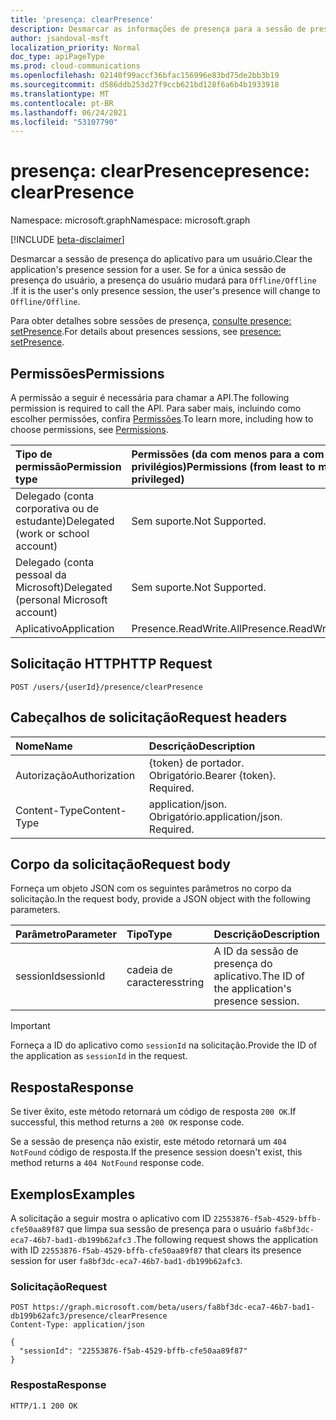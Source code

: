 ```yaml
---
title: 'presença: clearPresence'
description: Desmarcar as informações de presença para a sessão de presença do aplicativo do usuário.
author: jsandoval-msft
localization_priority: Normal
doc_type: apiPageType
ms.prod: cloud-communications
ms.openlocfilehash: 02140f99accf36bfac156996e83bd75de2bb3b19
ms.sourcegitcommit: d586ddb253d27f9ccb621bd128f6a6b4b1933918
ms.translationtype: MT
ms.contentlocale: pt-BR
ms.lasthandoff: 06/24/2021
ms.locfileid: "53107790"
---
```

# <a name="presence-clearpresence"></a><span data-ttu-id="f156e-103">presença: clearPresence</span><span class="sxs-lookup"><span data-stu-id="f156e-103">presence: clearPresence</span></span>

<span data-ttu-id="f156e-104">Namespace: microsoft.graph</span><span class="sxs-lookup"><span data-stu-id="f156e-104">Namespace: microsoft.graph</span></span>

[!INCLUDE [beta-disclaimer](../../includes/beta-disclaimer.md)]

<span data-ttu-id="f156e-105">Desmarcar a sessão de presença do aplicativo para um usuário.</span><span class="sxs-lookup"><span data-stu-id="f156e-105">Clear the application's presence session for a user.</span></span> <span data-ttu-id="f156e-106">Se for a única sessão de presença do usuário, a presença do usuário mudará para `Offline/Offline` .</span><span class="sxs-lookup"><span data-stu-id="f156e-106">If it is the user's only presence session, the user's presence will change to `Offline/Offline`.</span></span>

<span data-ttu-id="f156e-107">Para obter detalhes sobre sessões de presença, [consulte presence: setPresence](presence-setpresence.md#presence-sessions).</span><span class="sxs-lookup"><span data-stu-id="f156e-107">For details about presences sessions, see [presence: setPresence](presence-setpresence.md#presence-sessions).</span></span>

## <a name="permissions"></a><span data-ttu-id="f156e-108">Permissões</span><span class="sxs-lookup"><span data-stu-id="f156e-108">Permissions</span></span>
<span data-ttu-id="f156e-109">A permissão a seguir é necessária para chamar a API.</span><span class="sxs-lookup"><span data-stu-id="f156e-109">The following permission is required to call the API.</span></span> <span data-ttu-id="f156e-110">Para saber mais, incluindo como escolher permissões, confira [Permissões](/graph/permissions-reference).</span><span class="sxs-lookup"><span data-stu-id="f156e-110">To learn more, including how to choose permissions, see [Permissions](/graph/permissions-reference).</span></span>

| <span data-ttu-id="f156e-111">Tipo de permissão</span><span class="sxs-lookup"><span data-stu-id="f156e-111">Permission type</span></span>                        | <span data-ttu-id="f156e-112">Permissões (da com menos para a com mais privilégios)</span><span class="sxs-lookup"><span data-stu-id="f156e-112">Permissions (from least to most privileged)</span></span> |
| :------------------------------------- | :------------------------------------------ |
| <span data-ttu-id="f156e-113">Delegado (conta corporativa ou de estudante)</span><span class="sxs-lookup"><span data-stu-id="f156e-113">Delegated (work or school account)</span></span>     | <span data-ttu-id="f156e-114">Sem suporte.</span><span class="sxs-lookup"><span data-stu-id="f156e-114">Not Supported.</span></span>                              |
| <span data-ttu-id="f156e-115">Delegado (conta pessoal da Microsoft)</span><span class="sxs-lookup"><span data-stu-id="f156e-115">Delegated (personal Microsoft account)</span></span> | <span data-ttu-id="f156e-116">Sem suporte.</span><span class="sxs-lookup"><span data-stu-id="f156e-116">Not Supported.</span></span>                              |
| <span data-ttu-id="f156e-117">Aplicativo</span><span class="sxs-lookup"><span data-stu-id="f156e-117">Application</span></span>                            | <span data-ttu-id="f156e-118">Presence.ReadWrite.All</span><span class="sxs-lookup"><span data-stu-id="f156e-118">Presence.ReadWrite.All</span></span>                      |

## <a name="http-request"></a><span data-ttu-id="f156e-119">Solicitação HTTP</span><span class="sxs-lookup"><span data-stu-id="f156e-119">HTTP Request</span></span>
<!-- { "blockType": "ignored" } -->
```http
POST /users/{userId}/presence/clearPresence
```

## <a name="request-headers"></a><span data-ttu-id="f156e-120">Cabeçalhos de solicitação</span><span class="sxs-lookup"><span data-stu-id="f156e-120">Request headers</span></span>
| <span data-ttu-id="f156e-121">Nome</span><span class="sxs-lookup"><span data-stu-id="f156e-121">Name</span></span>          | <span data-ttu-id="f156e-122">Descrição</span><span class="sxs-lookup"><span data-stu-id="f156e-122">Description</span></span>                 |
| :------------ | :-------------------------- |
| <span data-ttu-id="f156e-123">Autorização</span><span class="sxs-lookup"><span data-stu-id="f156e-123">Authorization</span></span> | <span data-ttu-id="f156e-p103">{token} de portador. Obrigatório.</span><span class="sxs-lookup"><span data-stu-id="f156e-p103">Bearer {token}. Required.</span></span>   |
| <span data-ttu-id="f156e-126">Content-Type</span><span class="sxs-lookup"><span data-stu-id="f156e-126">Content-Type</span></span>  | <span data-ttu-id="f156e-p104">application/json. Obrigatório.</span><span class="sxs-lookup"><span data-stu-id="f156e-p104">application/json. Required.</span></span> |

## <a name="request-body"></a><span data-ttu-id="f156e-129">Corpo da solicitação</span><span class="sxs-lookup"><span data-stu-id="f156e-129">Request body</span></span>

<span data-ttu-id="f156e-130">Forneça um objeto JSON com os seguintes parâmetros no corpo da solicitação.</span><span class="sxs-lookup"><span data-stu-id="f156e-130">In the request body, provide a JSON object with the following parameters.</span></span>

| <span data-ttu-id="f156e-131">Parâmetro</span><span class="sxs-lookup"><span data-stu-id="f156e-131">Parameter</span></span> | <span data-ttu-id="f156e-132">Tipo</span><span class="sxs-lookup"><span data-stu-id="f156e-132">Type</span></span>   | <span data-ttu-id="f156e-133">Descrição</span><span class="sxs-lookup"><span data-stu-id="f156e-133">Description</span></span>                                   |
| :-------- | :----- | :-------------------------------------------- |
| <span data-ttu-id="f156e-134">sessionId</span><span class="sxs-lookup"><span data-stu-id="f156e-134">sessionId</span></span> | <span data-ttu-id="f156e-135">cadeia de caracteres</span><span class="sxs-lookup"><span data-stu-id="f156e-135">string</span></span> | <span data-ttu-id="f156e-136">A ID da sessão de presença do aplicativo.</span><span class="sxs-lookup"><span data-stu-id="f156e-136">The ID of the application's presence session.</span></span> |


> [!IMPORTANT]
> 
> <span data-ttu-id="f156e-137">Forneça a ID do aplicativo como `sessionId` na solicitação.</span><span class="sxs-lookup"><span data-stu-id="f156e-137">Provide the ID of the application as `sessionId` in the request.</span></span>

## <a name="response"></a><span data-ttu-id="f156e-138">Resposta</span><span class="sxs-lookup"><span data-stu-id="f156e-138">Response</span></span>
<span data-ttu-id="f156e-139">Se tiver êxito, este método retornará um código de resposta `200 OK`.</span><span class="sxs-lookup"><span data-stu-id="f156e-139">If successful, this method returns a `200 OK` response code.</span></span>

<span data-ttu-id="f156e-140">Se a sessão de presença não existir, este método retornará um `404 NotFound` código de resposta.</span><span class="sxs-lookup"><span data-stu-id="f156e-140">If the presence session doesn't exist, this method returns a `404 NotFound` response code.</span></span>

## <a name="examples"></a><span data-ttu-id="f156e-141">Exemplos</span><span class="sxs-lookup"><span data-stu-id="f156e-141">Examples</span></span>
<span data-ttu-id="f156e-142">A solicitação a seguir mostra o aplicativo com ID `22553876-f5ab-4529-bffb-cfe50aa89f87` que limpa sua sessão de presença para o usuário `fa8bf3dc-eca7-46b7-bad1-db199b62afc3` .</span><span class="sxs-lookup"><span data-stu-id="f156e-142">The following request shows the application with ID `22553876-f5ab-4529-bffb-cfe50aa89f87` that clears its presence session for user `fa8bf3dc-eca7-46b7-bad1-db199b62afc3`.</span></span>

### <a name="request"></a><span data-ttu-id="f156e-143">Solicitação</span><span class="sxs-lookup"><span data-stu-id="f156e-143">Request</span></span>

<!-- {
  "blockType": "request",
  "name": "clear--presence"
}-->

```msgraph-interactive
POST https://graph.microsoft.com/beta/users/fa8bf3dc-eca7-46b7-bad1-db199b62afc3/presence/clearPresence
Content-Type: application/json

{
  "sessionId": "22553876-f5ab-4529-bffb-cfe50aa89f87"
}
```

### <a name="response"></a><span data-ttu-id="f156e-144">Resposta</span><span class="sxs-lookup"><span data-stu-id="f156e-144">Response</span></span>

<!-- {
  "blockType": "response",
  "truncated": true
} -->
```http
HTTP/1.1 200 OK
```
